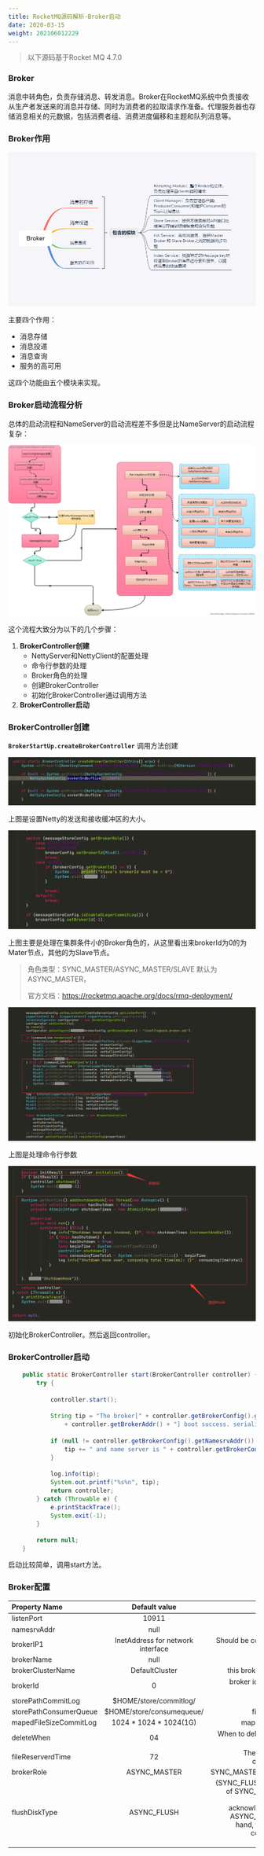 ```yaml
---
title: RocketMQ源码解析-Broker启动
date: 2020-03-15
weight: 202106012229
---
```


> 以下源码基于Rocket MQ 4.7.0

### Broker

消息中转角色，负责存储消息、转发消息。Broker在RocketMQ系统中负责接收从生产者发送来的消息并存储、同时为消费者的拉取请求作准备。代理服务器也存储消息相关的元数据，包括消费者组、消费进度偏移和主题和队列消息等。

### Broker作用

![](https://github.com/mxsm/document/blob/master/image/MQ/RocketMQ/Broker%E5%8A%9F%E8%83%BD%E5%88%97%E8%A1%A8%E5%9B%BE.png?raw=true)

主要四个作用：

- 消息存储
- 消息投递
- 消息查询
- 服务的高可用

这四个功能由五个模块来实现。

### Broker启动流程分析

总体的启动流程和NameServer的启动流程差不多但是比NameServer的启动流程复杂：

![](https://github.com/mxsm/document/blob/master/image/MQ/RocketMQ/BrokerControllerFlowchart.png?raw=true)

这个流程大致分为以下的几个步骤：

1. **BrokerController创建**
   - NettyServer和NettyClient的配置处理
   - 命令行参数的处理
   - Broker角色的处理
   - 创建BrokerController
   - 初始化BrokerController通过调用方法
2. **BrokerController启动**

### BrokerController创建

**`BrokerStartUp.createBrokerController`** 调用方法创建

![](https://github.com/mxsm/document/blob/master/image/MQ/RocketMQ/%E8%AE%BE%E7%BD%AE%E5%8F%91%E9%80%81%E5%8C%BA%E6%8E%A5%E6%94%B6%E5%8C%BA%E7%9A%84%E7%BC%93%E5%AD%98.png?raw=true)

上图是设置Netty的发送和接收缓冲区的大小。

![](https://github.com/mxsm/document/blob/master/image/MQ/RocketMQ/Broker%E8%A7%92%E8%89%B2%E5%A4%84%E7%90%86.png?raw=true)

上图主要是处理在集群条件小的Broker角色的，从这里看出来brokerId为0的为Mater节点，其他的为Slave节点。

> 角色类型：SYNC_MASTER/ASYNC_MASTER/SLAVE 默认为ASYNC_MASTER，
>
> 官方文档：https://rocketmq.apache.org/docs/rmq-deployment/

![](https://github.com/mxsm/document/blob/master/image/MQ/RocketMQ/%E5%91%BD%E4%BB%A4%E8%A1%8C%E5%8F%82%E6%95%B0%E5%A4%84%E7%90%86.png?raw=true)

上图是处理命令行参数

![](https://github.com/mxsm/document/blob/master/image/MQ/RocketMQ/%E5%88%9D%E5%A7%8B%E5%8C%96BrokerController.png?raw=true)

初始化BrokerController。然后返回controller。

### BrokerController启动

```java
    public static BrokerController start(BrokerController controller) {
        try {

            controller.start();

            String tip = "The broker[" + controller.getBrokerConfig().getBrokerName() + ", "
                + controller.getBrokerAddr() + "] boot success. serializeType=" + RemotingCommand.getSerializeTypeConfigInThisServer();

            if (null != controller.getBrokerConfig().getNamesrvAddr()) {
                tip += " and name server is " + controller.getBrokerConfig().getNamesrvAddr();
            }

            log.info(tip);
            System.out.printf("%s%n", tip);
            return controller;
        } catch (Throwable e) {
            e.printStackTrace();
            System.exit(-1);
        }

        return null;
    }

```

启动比较简单，调用start方法。

### Broker配置

| Property Name          |           Default value           |                                                      Details |
| :--------------------- | :-------------------------------: | -----------------------------------------------------------: |
| listenPort             |               10911               |                                       listen port for client |
| namesrvAddr            |               null                |                                          name server address |
| brokerIP1              | InetAddress for network interface |            Should be configured if having multiple addresses |
| brokerName             |               null                |                                                  broker name |
| brokerClusterName      |          DefaultCluster           |                         this broker belongs to which cluster |
| brokerId               |                 0                 |      broker id, 0 means master, positive integers mean slave |
| storePathCommitLog     |      $HOME/store/commitlog/       |                                     file path for commit log |
| storePathConsumerQueue |     $HOME/store/consumequeue/     |                                  file path for consume queue |
| mapedFileSizeCommitLog |      1024 * 1024 * 1024(1G)       |                              mapped file size for commit log |
| deleteWhen             |                04                 | When to delete the commitlog which is out of the reserve time |
| fileReserverdTime      |                72                 |   The number of hours to keep a commitlog before deleting it |
| brokerRole             |           ASYNC_MASTER            |                               SYNC_MASTER/ASYNC_MASTER/SLAVE |
| flushDiskType          |            ASYNC_FLUSH            | {SYNC_FLUSH/ASYNC_FLUSH}. Broker of SYNC_FLUSH mode flushes each message onto disk before acknowledging producer. Broker of ASYNC_FLUSH mode, on the other hand, takes advantage of group-committing, achieving better performance. |